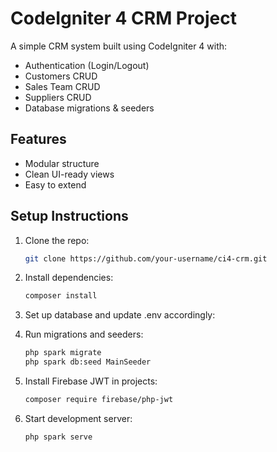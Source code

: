 # CodeIgniter 4 CRM Project

A simple CRM system built using CodeIgniter 4 with:
- Authentication (Login/Logout)
- Customers CRUD
- Sales Team CRUD
- Suppliers CRUD
- Database migrations & seeders

## Features

- Modular structure
- Clean UI-ready views
- Easy to extend

## Setup Instructions

1. Clone the repo:

   ```bash
   git clone https://github.com/your-username/ci4-crm.git 

2. Install dependencies:

   ```bash
   composer install 

3. Set up database and update .env accordingly:

4. Run migrations and seeders:

   ```bash
   php spark migrate
   php spark db:seed MainSeeder


5. Install Firebase JWT in projects:

   ```bash
   composer require firebase/php-jwt 


6. Start development server:

   ```bash
   php spark serve 


